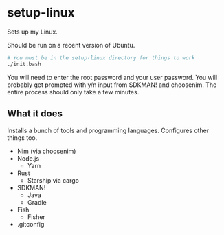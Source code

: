 # setup-linux

Sets up my Linux.

Should be run on a recent version of Ubuntu.

```sh
# You must be in the setup-linux directory for things to work
./init.bash
```

You will need to enter the root password and your user password.
You will probably get prompted with y/n input from SDKMAN! and choosenim.
The entire process should only take a few minutes.

## What it does

Installs a bunch of tools and programming languages.
Configures other things too.

- Nim (via choosenim)
- Node.js
  - Yarn
- Rust
  - Starship via cargo
- SDKMAN!
  - Java
  - Gradle
- Fish
  - Fisher
- .gitconfig
